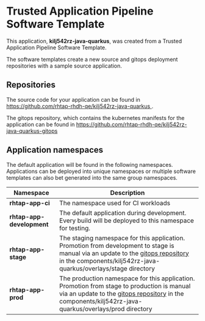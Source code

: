 # Trusted Application Pipeline Software Template

This application, **kilj542rz-java-quarkus**, was created from a Trusted Application Pipeline Software Template.

The software templates create a new source and gitops deployment repositories with a sample source application. 

## Repositories

The source code for your application can be found in [https://github.com/rhtap-rhdh-qe/kilj542rz-java-quarkus ](https://github.com/rhtap-rhdh-qe/kilj542rz-java-quarkus ).
 
The gitops repository, which contains the kubernetes manifests for the application can be found in 
[https://github.com/rhtap-rhdh-qe/kilj542rz-java-quarkus-gitops ](https://github.com/rhtap-rhdh-qe/kilj542rz-java-quarkus-gitops ) 

## Application namespaces 

The default application will be found in the following namespaces. Applications can be deployed into unique namespaces or multiple software templates can also bet generated into the same group namespaces.  

|  Namespace   |  Description   |  
| -------- | -------- |
| **rhtap-app-ci** | The namespace used for CI workloads |
| **rhtap-app-development** | The default application during development. Every build will be deployed to this namespace for testing. |
| **rhtap-app-stage** | The staging namespace for this application. Promotion from development to stage is manual via an update to the [gitops repository](https://github.com/rhtap-rhdh-qe/kilj542rz-java-quarkus-gitops ) in the components/kilj542rz-java-quarkus/overlays/stage directory |
| **rhtap-app-prod** | The production namespace for this application. Promotion from stage to production is manual via an update to the [gitops repository](https://github.com/rhtap-rhdh-qe/kilj542rz-java-quarkus-gitops ) in the components/kilj542rz-java-quarkus/overlays/prod directory |
